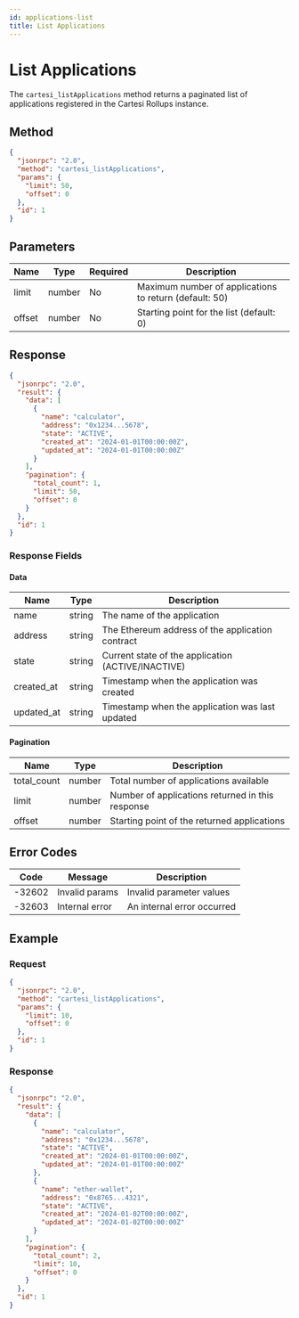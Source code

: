 ```yaml
---
id: applications-list
title: List Applications
---
```


# List Applications

The `cartesi_listApplications` method returns a paginated list of applications registered in the Cartesi Rollups instance.

## Method

```json
{
  "jsonrpc": "2.0",
  "method": "cartesi_listApplications",
  "params": {
    "limit": 50,
    "offset": 0
  },
  "id": 1
}
```

## Parameters

| Name   | Type   | Required | Description                                      |
|--------|--------|----------|--------------------------------------------------|
| limit  | number | No       | Maximum number of applications to return (default: 50) |
| offset | number | No       | Starting point for the list (default: 0)         |

## Response

```json
{
  "jsonrpc": "2.0",
  "result": {
    "data": [
      {
        "name": "calculator",
        "address": "0x1234...5678",
        "state": "ACTIVE",
        "created_at": "2024-01-01T00:00:00Z",
        "updated_at": "2024-01-01T00:00:00Z"
      }
    ],
    "pagination": {
      "total_count": 1,
      "limit": 50,
      "offset": 0
    }
  },
  "id": 1
}
```

### Response Fields

#### Data

| Name       | Type   | Description                                      |
|------------|--------|--------------------------------------------------|
| name       | string | The name of the application                      |
| address    | string | The Ethereum address of the application contract |
| state      | string | Current state of the application (ACTIVE/INACTIVE) |
| created_at | string | Timestamp when the application was created       |
| updated_at | string | Timestamp when the application was last updated  |

#### Pagination

| Name        | Type   | Description                                      |
|-------------|--------|--------------------------------------------------|
| total_count | number | Total number of applications available           |
| limit       | number | Number of applications returned in this response |
| offset      | number | Starting point of the returned applications      |

## Error Codes

| Code    | Message                | Description                                      |
|---------|------------------------|--------------------------------------------------|
| -32602  | Invalid params         | Invalid parameter values                         |
| -32603  | Internal error         | An internal error occurred                       |

## Example

### Request

```json
{
  "jsonrpc": "2.0",
  "method": "cartesi_listApplications",
  "params": {
    "limit": 10,
    "offset": 0
  },
  "id": 1
}
```

### Response

```json
{
  "jsonrpc": "2.0",
  "result": {
    "data": [
      {
        "name": "calculator",
        "address": "0x1234...5678",
        "state": "ACTIVE",
        "created_at": "2024-01-01T00:00:00Z",
        "updated_at": "2024-01-01T00:00:00Z"
      },
      {
        "name": "ether-wallet",
        "address": "0x8765...4321",
        "state": "ACTIVE",
        "created_at": "2024-01-02T00:00:00Z",
        "updated_at": "2024-01-02T00:00:00Z"
      }
    ],
    "pagination": {
      "total_count": 2,
      "limit": 10,
      "offset": 0
    }
  },
  "id": 1
}
``` 